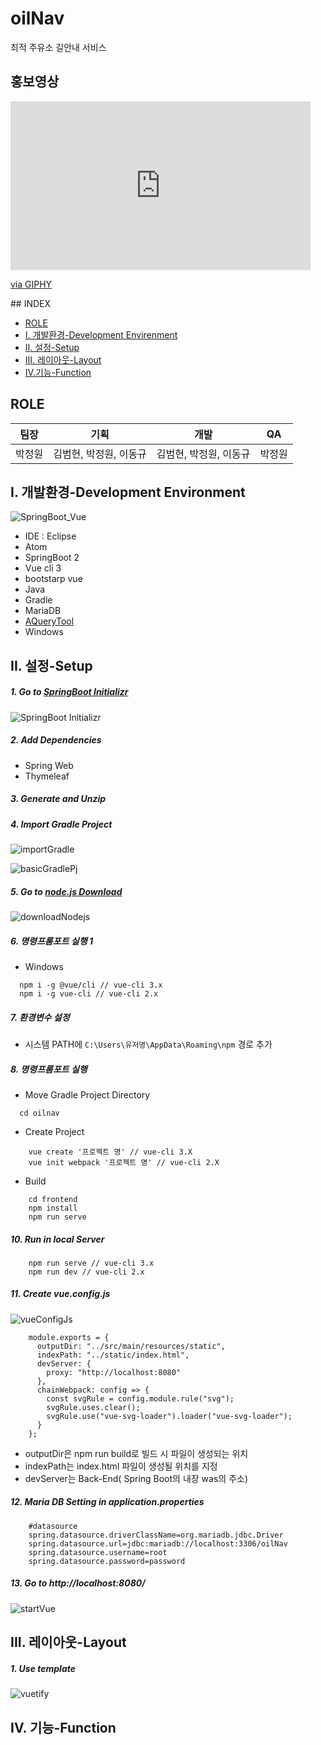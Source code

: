 # oilNav
 최적 주유소 길안내 서비스

## 홍보영상
<iframe src="https://giphy.com/embed/MWdOAxxPDEhNKyzXVK" width="480" height="270" frameBorder="0" class="giphy-embed" allowFullScreen></iframe><p><a href="https://giphy.com/gifs/ionedigital-yellow-quotes-MWdOAxxPDEhNKyzXVK">via GIPHY</a></p>
## INDEX

+ [ROLE](#ROLE)
+ [I. 개발환경-Development Envirenment](#I-개발환경-Development-Environment)
+ [II. 설정-Setup](#II-설정-Setup)
+ [III. 레이아웃-Layout](#III-레이아웃-Layout)
+ [IV.기능-Function](#IV-기능-Function)



## ROLE

| 팀장   | 기획                   | 개발                   | QA     |
| ------ | ---------------------- | ---------------------- | ------ |
| 박정원 | 김범현, 박정원, 이동규 | 김범현, 박정원, 이동규 | 박정원 |



## I. 개발환경-Development Environment

![SpringBoot_Vue](md_pic/springBoot_vue.png)

+ IDE : Eclipse
+ Atom
+ SpringBoot 2
+ Vue cli 3
+ bootstarp vue
+ Java
+ Gradle
+ MariaDB
+ [AQueryTool](http://aquerytool.com/)
+ Windows



## II. 설정-Setup

##### 1. Go to [SpringBoot Initializr](https://start.spring.io/)

![SpringBoot Initializr](md_pic/SpringBootInitializr.png)

##### 2. Add Dependencies

+ Spring Web
+ Thymeleaf

##### 3. Generate and Unzip

##### 4. Import Gradle Project 

![importGradle](md_pic/importGradle.png)

![basicGradlePj](md_pic/basicGradlePj.png)

##### 5.  Go to [node.js Download](https://nodejs.org/en/download/)

![downloadNodejs](md_pic/downloadNodejs.png)

##### 6.  명령프롬포트 실행 1

+ Windows 

```
  npm i -g @vue/cli // vue-cli 3.x
  npm i -g vue-cli // vue-cli 2.x
```


##### 7. 환경변수 설정

+ 시스템 PATH에 ```C:\Users\유저명\AppData\Roaming\npm``` 경로 추가

##### 8.  명령프롬포트 실행

+ Move Gradle Project Directory

```
  cd oilnav
```

+ Create Project

```
	vue create '프로젝트 명' // vue-cli 3.X
    vue init webpack '프로젝트 명' // vue-cli 2.X
```

 + Build

```
    cd frontend
    npm install
    npm run serve
```

##### 10. Run in local Server

```
    npm run serve // vue-cli 3.x
    npm run dev // vue-cli 2.x
```

##### 11. Create vue.config.js 

![vueConfigJs](md_pic/vueConfigJs.png)

```
    module.exports = {  
      outputDir: "../src/main/resources/static",  
      indexPath: "../static/index.html",  
      devServer: {  
        proxy: "http://localhost:8080"  
      },  
      chainWebpack: config => {  
        const svgRule = config.module.rule("svg");    
        svgRule.uses.clear();    
        svgRule.use("vue-svg-loader").loader("vue-svg-loader");  
      }  
    };
```

+ outputDir은 npm run build로 빌드 시 파일이 생성되는 위치
+ indexPath는 index.html 파일이 생성될 위치를 지정
+ devServer는 Back-End( Spring Boot의 내장 was의 주소)

##### 12. Maria DB Setting in application.properties

```
    #datasource
    spring.datasource.driverClassName=org.mariadb.jdbc.Driver
    spring.datasource.url=jdbc:mariadb://localhost:3306/oilNav
    spring.datasource.username=root
    spring.datasource.password=password
```

##### 13. Go to http://localhost:8080/

![startVue](md_pic/startVue.png)

## III. 레이아웃-Layout

##### 1. Use template

![vuetify](md_pic/template.png)



## IV. 기능-Function

